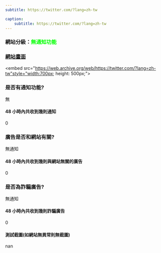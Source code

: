 ```yaml
---
subtitle: https://twitter.com/?lang=zh-tw

caption:
	subtitle: https://twitter.com/?lang=zh-tw
---
```


<h3>網站分級：<font color="#00FF00">無通知功能</font></h3>

### [網站畫面](https://twitter.com/?lang=zh-tw)
<embed src="https://web.archive.org/web/https://twitter.com/?lang=zh-tw"style="width:700px; height: 500px;">

### 是否有通知功能?
無

#### 48 小時內共收到幾則通知
0

### 廣告是否和網站有關?
無通知

#### 48 小時內共收到幾則與網站無關的廣告
0

### 是否為詐騙廣告?
無通知

#### 48 小時內共收到幾則詐騙廣告
0

#### 測試截圖(如網站無異常則無截圖)
nan

